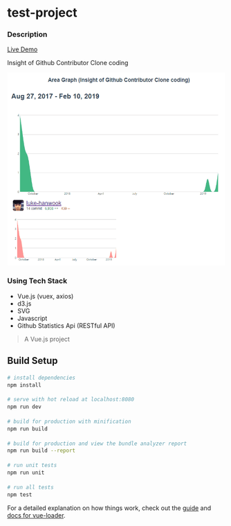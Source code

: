 # test-project

### Description

[Live Demo](https://p3xk51pp90.codesandbox.io/)

Insight of Github Contributor Clone coding

![Demo Image](./githubclone.gif?raw=true)

### Using Tech Stack

- Vue.js (vuex, axios)
- d3.js
- SVG
- Javascript
- Github Statistics Api (RESTful API)

> A Vue.js project

## Build Setup

```bash
# install dependencies
npm install

# serve with hot reload at localhost:8080
npm run dev

# build for production with minification
npm run build

# build for production and view the bundle analyzer report
npm run build --report

# run unit tests
npm run unit

# run all tests
npm test
```

For a detailed explanation on how things work, check out the [guide](http://vuejs-templates.github.io/webpack/) and [docs for vue-loader](http://vuejs.github.io/vue-loader).
